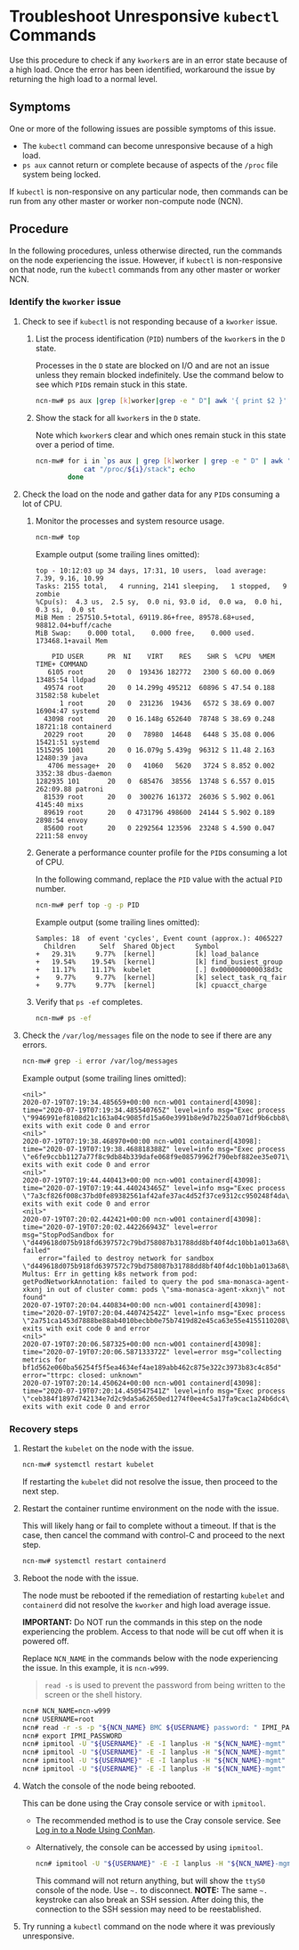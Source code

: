 # Troubleshoot Unresponsive `kubectl` Commands

Use this procedure to check if any `kworker`s are in an error state because of a high load. Once the error has been identified, workaround the issue by returning the high load to a normal level.

## Symptoms

One or more of the following issues are possible symptoms of this issue.

* The `kubectl` command can become unresponsive because of a high load.
* `ps aux` cannot return or complete because of aspects of the `/proc` file system being locked.

If `kubectl` is non-responsive on any particular node, then commands can be run from any other master or worker non-compute node \(NCN\).

## Procedure

In the following procedures, unless otherwise directed, run the commands on the node experiencing the issue. However, if `kubectl` is non-responsive on that node, run the
`kubectl` commands from any other master or worker NCN.

### Identify the `kworker` issue

1. Check to see if `kubectl` is not responding because of a `kworker` issue.

    1. List the process identification \(`PID`\) numbers of the `kworker`s in the `D` state.

        Processes in the `D` state are blocked on I/O and are not an issue unless they remain blocked indefinitely. Use the command below to see which `PID`s remain stuck in
        this state.

        ```bash
        ncn-mw# ps aux |grep [k]worker|grep -e " D"| awk '{ print $2 }'
        ```

    1. Show the stack for all `kworker`s in the `D` state.

        Note which `kworker`s clear and which ones remain stuck in this state over a period of time.

        ```bash
        ncn-mw# for i in `ps aux | grep [k]worker | grep -e " D" | awk '{print $2}'` ; do
                    cat "/proc/${i}/stack"; echo
                done
        ```

1. Check the load on the node and gather data for any `PID`s consuming a lot of CPU.

    1. Monitor the processes and system resource usage.

        ```bash
        ncn-mw# top
        ```

        Example output (some trailing lines omitted):

        ```text
        top - 10:12:03 up 34 days, 17:31, 10 users,  load average: 7.39, 9.16, 10.99
        Tasks: 2155 total,   4 running, 2141 sleeping,   1 stopped,   9 zombie
        %Cpu(s):  4.3 us,  2.5 sy,  0.0 ni, 93.0 id,  0.0 wa,  0.0 hi,  0.3 si,  0.0 st
        MiB Mem : 257510.5+total, 69119.86+free, 89578.68+used, 98812.04+buff/cache
        MiB Swap:    0.000 total,    0.000 free,    0.000 used. 173468.1+avail Mem

            PID USER      PR  NI    VIRT    RES    SHR S  %CPU  %MEM     TIME+ COMMAND
           6105 root      20   0  193436 182772   2300 S 60.00 0.069  13485:54 lldpad
          49574 root      20   0 14.299g 495212  60896 S 47.54 0.188  31582:58 kubelet
              1 root      20   0  231236  19436   6572 S 38.69 0.007  16904:47 systemd
          43098 root      20   0 16.148g 652640  78748 S 38.69 0.248  18721:18 containerd
          20229 root      20   0   78980  14648   6448 S 35.08 0.006  15421:51 systemd
        1515295 1001      20   0 16.079g 5.439g  96312 S 11.48 2.163  12480:39 java
           4706 message+  20   0   41060   5620   3724 S 8.852 0.002   3352:38 dbus-daemon
        1282935 101       20   0  685476  38556  13748 S 6.557 0.015 262:09.88 patroni
          81539 root      20   0  300276 161372  26036 S 5.902 0.061   4145:40 mixs
          89619 root      20   0 4731796 498600  24144 S 5.902 0.189   2898:54 envoy
          85600 root      20   0 2292564 123596  23248 S 4.590 0.047   2211:58 envoy
        ```

    1. Generate a performance counter profile for the `PID`s consuming a lot of CPU.

        In the following command, replace the `PID` value with the actual `PID` number.

        ```bash
        ncn-mw# perf top -g -p PID
        ```

        Example output (some trailing lines omitted):

        ```text
        Samples: 18  of event 'cycles', Event count (approx.): 4065227
          Children      Self  Shared Object     Symbol
        +   29.31%     9.77%  [kernel]          [k] load_balance
        +   19.54%    19.54%  [kernel]          [k] find_busiest_group
        +   11.17%    11.17%  kubelet           [.] 0x0000000000038d3c
        +    9.77%     9.77%  [kernel]          [k] select_task_rq_fair
        +    9.77%     9.77%  [kernel]          [k] cpuacct_charge
        ```

    1. Verify that `ps -ef` completes.

        ```bash
        ncn-mw# ps -ef
        ```

1. Check the `/var/log/messages` file on the node to see if there are any errors.

    ```bash
    ncn-mw# grep -i error /var/log/messages
    ```

    Example output (some trailing lines omitted):

    ```text
    <nil>"
    2020-07-19T07:19:34.485659+00:00 ncn-w001 containerd[43098]: time="2020-07-19T07:19:34.485540765Z" level=info msg="Exec process \"9946991ef8108d21c163a04c9085fd15a60e3991b8e9d7b2250a071df9b6cbb8\" exits with exit code 0 and error
    <nil>"
    2020-07-19T07:19:38.468970+00:00 ncn-w001 containerd[43098]: time="2020-07-19T07:19:38.468818388Z" level=info msg="Exec process \"e6fe9ccbb1127a77f8c9db84b339dafe068f9e08579962f790ebf882ee35e071\" exits with exit code 0 and error
    <nil>"
    2020-07-19T07:19:44.440413+00:00 ncn-w001 containerd[43098]: time="2020-07-19T07:19:44.440243465Z" level=info msg="Exec process \"7a3cf826f008c37bd0fe89382561af42afe37ac4d52f37ce9312cc950248f4da\" exits with exit code 0 and error
    <nil>"
    2020-07-19T07:20:02.442421+00:00 ncn-w001 containerd[43098]: time="2020-07-19T07:20:02.442266943Z" level=error msg="StopPodSandbox for \"d449618d075b918fd6397572c79bd758087b31788dd8bf40f4dc10bb1a013a68\" failed" 
        error="failed to destroy network for sandbox \"d449618d075b918fd6397572c79bd758087b31788dd8bf40f4dc10bb1a013a68\": Multus: Err in getting k8s network from pod: getPodNetworkAnnotation: failed to query the pod sma-monasca-agent-xkxnj in out of cluster comm: pods \"sma-monasca-agent-xkxnj\" not found"
    2020-07-19T07:20:04.440834+00:00 ncn-w001 containerd[43098]: time="2020-07-19T07:20:04.440742542Z" level=info msg="Exec process \"2a751ca1453d7888be88ab4010becbb0e75b7419d82e45ca63e55e4155110208\" exits with exit code 0 and error
    <nil>"
    2020-07-19T07:20:06.587325+00:00 ncn-w001 containerd[43098]: time="2020-07-19T07:20:06.587133372Z" level=error msg="collecting metrics for bf1d562e060ba56254f5f5ea4634ef4ae189abb462c875e322c3973b83c4c85d" error="ttrpc: closed: unknown"
    2020-07-19T07:20:14.450624+00:00 ncn-w001 containerd[43098]: time="2020-07-19T07:20:14.450547541Z" level=info msg="Exec process \"ceb384f1897d742134e7d2c9da5a62650ed1274f0ee4c5a17fa9cac1a24b6dc4\" exits with exit code 0 and error
    ```

### Recovery steps

1. Restart the `kubelet` on the node with the issue.

    ```bash
    ncn-mw# systemctl restart kubelet
    ```

    If restarting the `kubelet` did not resolve the issue, then proceed to the next step.

1. Restart the container runtime environment on the node with the issue.

    This will likely hang or fail to complete without a timeout. If that is the case, then cancel the command with control-C and proceed to
    the next step.

    ```bash
    ncn-mw# systemctl restart containerd
    ```

1. Reboot the node with the issue.

    The node must be rebooted if the remediation of restarting `kubelet` and `containerd` did not resolve the `kworker` and high load average issue.

    **IMPORTANT:** Do NOT run the commands in this step on the node experiencing the problem. Access to that node will be cut off when it is powered off.

    Replace `NCN_NAME` in the commands below with the node experiencing the issue. In this example, it is `ncn-w999`.

    > `read -s` is used to prevent the password from being written to the screen or the shell history.

    ```bash
    ncn# NCN_NAME=ncn-w999
    ncn# USERNAME=root
    ncn# read -r -s -p "${NCN_NAME} BMC ${USERNAME} password: " IPMI_PASSWORD
    ncn# export IPMI_PASSWORD    
    ncn# ipmitool -U "${USERNAME}" -E -I lanplus -H "${NCN_NAME}-mgmt" power off; sleep 5;
    ncn# ipmitool -U "${USERNAME}" -E -I lanplus -H "${NCN_NAME}-mgmt" power show; echo
    ncn# ipmitool -U "${USERNAME}" -E -I lanplus -H "${NCN_NAME}-mgmt" power on; sleep 5;
    ncn# ipmitool -U "${USERNAME}" -E -I lanplus -H "${NCN_NAME}-mgmt" power show; echo
    ```

1. Watch the console of the node being rebooted.

    This can be done using the Cray console service or with `ipmitool`.

    * The recommended method is to use the Cray console service. See [Log in to a Node Using ConMan](../../operations/conman/Log_in_to_a_Node_Using_ConMan.md).

    * Alternatively, the console can be accessed by using `ipmitool`.

        ```bash
        ncn# ipmitool -U "${USERNAME}" -E -I lanplus -H "${NCN_NAME}-mgmt" sol activate
        ```

       This command will not return anything, but will show the `ttyS0` console of the node. Use `~.` to disconnect.
       **NOTE:** The same `~.` keystroke can also break an SSH session. After doing this, the connection to the SSH session may need to be reestablished.

1. Try running a `kubectl` command on the node where it was previously unresponsive.
